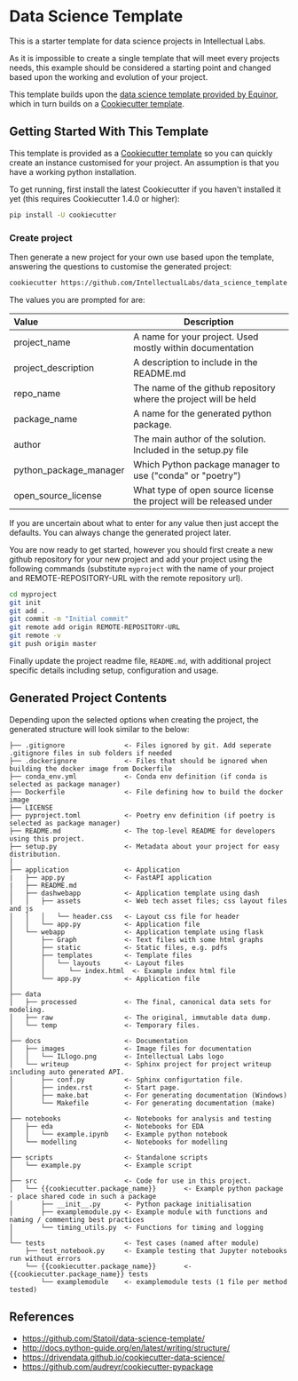 # Data Science Template

This is a starter template for data science projects in Intellectual Labs.

As it is impossible to create a single template that will meet every projects needs,
this example should be considered
a starting point and changed based upon the working and evolution of your project.

This template builds upon the [data science template provided by Equinor](https://github.com/equinor/data-science-template), which in turn builds on a [Cookiecutter template](http://cookiecutter.readthedocs.org/en/latest/installation.html).

## Getting Started With This Template

This template is provided as a [Cookiecutter template](http://cookiecutter.readthedocs.org/en/latest/installation.html) so you
can quickly create an instance customised for your project. An assumption is that you have a working python installation.

To get running, first install the latest Cookiecutter if you haven't installed it yet (this requires
Cookiecutter 1.4.0 or higher):

```bash
pip install -U cookiecutter
```

### Create project

Then generate a new project for your own use based upon the template, answering the questions to customise the generated project:

```bash
cookiecutter https://github.com/IntellectualLabs/data_science_template
```

The values you are prompted for are:

| Value               | Description                                                         |
| :------------------ | ------------------------------------------------------------------- |
| project_name        | A name for your project. Used mostly within documentation           |
| project_description | A description to include in the README.md                           |
| repo_name           | The name of the github repository where the project will be held    |
| package_name        | A name for the generated python package.                            |
| author              | The main author of the solution. Included in the setup.py file      |
| python_package_manager | Which Python package manager to use ("conda" or "poetry")        |
| open_source_license | What type of open source license the project will be released under |

If you are uncertain about what to enter for any value then just accept the defaults.
You can always change the generated project later.

You are now ready to get started, however you should first create a new
github repository for your new project and add your project using the following commands
(substitute `myproject` with the name of your project and REMOTE-REPOSITORY-URL
with the remote repository url).

```bash
cd myproject
git init
git add .
git commit -m "Initial commit"
git remote add origin REMOTE-REPOSITORY-URL
git remote -v
git push origin master
```

Finally update the project readme file, `README.md`, with additional project specific details
including setup, configuration and usage.

## Generated Project Contents

Depending upon the selected options when creating the project, the generated structure will look similar to the below:

```
├── .gitignore               <- Files ignored by git. Add seperate .gitignore files in sub folders if needed
├── .dockerignore            <- Files that should be ignored when building the docker image from Dockerfile
├── conda_env.yml            <- Conda env definition (if conda is selected as package manager)
├── Dockerfile               <- File defining how to build the docker image
├── LICENSE
├── pyproject.toml           <- Poetry env definition (if poetry is selected as package manager)
├── README.md                <- The top-level README for developers using this project.
├── setup.py                 <- Metadata about your project for easy distribution.
│
├── application              <- Application
|   ├── app.py               <- FastAPI application
|   ├── README.md
│   ├── dashwebapp           <- Application template using dash
│   │   ├── assets           <- Web tech asset files; css layout files and js
│   │   │   └── header.css   <- Layout css file for header
│   │   └── app.py           <- Application file
│   └── webapp               <- Application template using flask
│       ├── Graph            <- Text files with some html graphs
│       ├── static           <- Static files, e.g. pdfs
│       ├── templates        <- Template files
│       │   └── layouts      <- Layout files
│       │      └── index.html  <- Example index html file
│       └── app.py           <- Application file
│
├── data
│   ├── processed            <- The final, canonical data sets for modeling.
│   ├── raw                  <- The original, immutable data dump.
│   └── temp                 <- Temporary files.
│
├── docs                     <- Documentation
│   ├── images               <- Image files for documentation
│   │   └── ILlogo.png       <- Intellectual Labs logo
│   └── writeup              <- Sphinx project for project writeup including auto generated API.
│       ├── conf.py          <- Sphinx configurtation file.
│       ├── index.rst        <- Start page.
│       ├── make.bat         <- For generating documentation (Windows)
│       └── Makefile         <- For generating documentation (make)
│
├── notebooks                <- Notebooks for analysis and testing
│   ├── eda                  <- Notebooks for EDA
│   │   └── example.ipynb    <- Example python notebook
│   └── modelling            <- Notebooks for modelling
│
├── scripts                  <- Standalone scripts
│   └── example.py           <- Example script
│
├── src                      <- Code for use in this project.
│   └── {{cookiecutter.package_name}}       <- Example python package - place shared code in such a package
│       ├── __init__.py      <- Python package initialisation
│       ├── examplemodule.py <- Example module with functions and naming / commenting best practices
│       └── timing_utils.py  <- Functions for timing and logging
│
└── tests                    <- Test cases (named after module)
    ├── test_notebook.py     <- Example testing that Jupyter notebooks run without errors
    └── {{cookiecutter.package_name}}       <- {{cookiecutter.package_name}} tests
        └── examplemodule    <- examplemodule tests (1 file per method tested)
```

## References

- https://github.com/Statoil/data-science-template/
- http://docs.python-guide.org/en/latest/writing/structure/
- https://drivendata.github.io/cookiecutter-data-science/
- https://github.com/audreyr/cookiecutter-pypackage

[//]: #
[anaconda]: https://www.continuum.io/downloads
